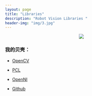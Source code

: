 ```yaml
---
layout: page
title: "Libraries"
description: "Robot Vision Libraries "
header-img: "img/3.jpg"
---
```



<center>
    <p><img src="https://raw.githubusercontent.com/reasonW/reasonW.github.io/master/img/favicon.ico" align="center"></p>
</center>


### 我的贝壳：


- [OpenCV](http://opencv.org/)

- [PCL](https://pointclouds.org/)

- [OpenNI](http://openni.ru/)

- [Github](https://github.com/)







